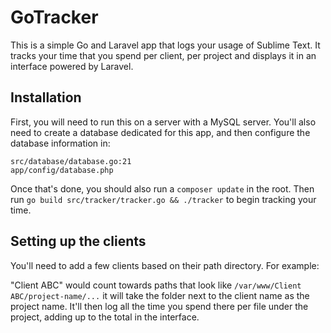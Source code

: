 # GoTracker

This is a simple Go and Laravel app that logs your usage of Sublime Text. It tracks your time that you spend per client, per project and displays it in an interface powered by Laravel.

## Installation

First, you will need to run this on a server with a MySQL server. You'll also need to create a database dedicated for this app, and then configure the database information in:

```
src/database/database.go:21
app/config/database.php
```

Once that's done, you should also run a `composer update` in the root. Then run `go build src/tracker/tracker.go && ./tracker` to begin tracking your time.

## Setting up the clients

You'll need to add a few clients based on their path directory. For example:

"Client ABC" would count towards paths that look like `/var/www/Client ABC/project-name/...` it will take the folder next to the client name as the project name. It'll then log all the time you spend there per file under the project, adding up to the total in the interface.